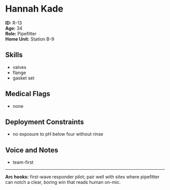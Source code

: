 # Hannah Kade

**ID:** R-13  
**Age:** 34  
**Role:** Pipefitter  
**Home Unit:** Station B-9  

## Skills
- valves
- flange
- gasket set

## Medical Flags
- none

## Deployment Constraints
- no exposure to pH below four without rinse

## Voice and Notes
- team-first

---
**Arc hooks:** first-wave responder pilot; pair well with sites where pipefitter can notch a clear, boring win that reads human on-mic.
